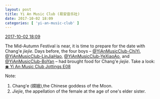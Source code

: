 ```yaml
---
layout: post
title: Yi An Music Club (易安音乐社)
date: 2017-10-02 18:09
categories: [ 'yi-an-music-club' ]
---
```


<div class="weibo-info">
  <a href="http://weibo.com/6094546964/FowXLkls6">2017-10-02 18:09</a>
</div>

The Mid-Autumn Festival is near, it is time to prepare for the date with Chang'e *jiejie*. Days before, the four boys – [@YiAnMusicClub-ChiYi](http://weibo.com/u/6117581836), [@YiAnMusicClub-LinJiaHao](http://weibo.com/6210352257), [@YiAnMusicClub-YeXiaoAo](http://weibo.com/u/6340485168), and [@YiAnMusicClub-BoYan](http://weibo.com/u/6346303373) – had brought food for Chang'e *jiejie*. Take a look: [◉ Yi An Music Club Jottings E08](https://www.youtube.com/watch?v=fRABExcnD2o)

<!-- more -->

Note:
1. Chang'e (嫦娥),the Chinese goddess of the Moon.
1. *Jiejie*, the appellation of the female at the age of one's elder sister.
